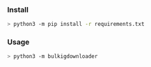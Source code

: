 

### Install
```bash
> python3 -m pip install -r requirements.txt
```

### Usage
```bash
> python3 -m bulkigdownloader
```
